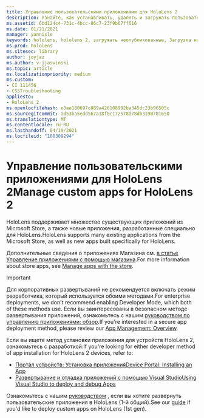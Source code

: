 ```yaml
---
title: Управление пользовательскими приложениями для HoloLens 2
description: Узнайте, как устанавливать, удалять и загружать пользовательские приложения holographic на устройствах HoloLens 2 с помощью портала устройств и Visual Studio.
ms.assetid: 6bd124c4-731c-4bcc-86c7-23f9b67ff616
ms.date: 01/21/2021
manager: yannisle
keywords: hololens, hololens 2, загружать неопубликованные, Загрузка на стороне, Загрузка, сохранение, UWP, приложение, установка
ms.prod: hololens
ms.sitesec: library
author: joyjaz
ms.author: v-jjaswinski
ms.topic: article
ms.localizationpriority: medium
ms.custom:
- CI 111456
- CSSTroubleshooting
appliesto:
- HoloLens 2
ms.openlocfilehash: e3ae180697c889a426108992ba345dc23b96505c
ms.sourcegitcommit: ad53ba5edd567a18f0c172578d78db3190701650
ms.translationtype: MT
ms.contentlocale: ru-RU
ms.lasthandoff: 04/19/2021
ms.locfileid: "108309294"
---
```

# <a name="manage-custom-apps-for-hololens-2"></a><span data-ttu-id="d0acf-104">Управление пользовательскими приложениями для HoloLens 2</span><span class="sxs-lookup"><span data-stu-id="d0acf-104">Manage custom apps for HoloLens 2</span></span>

<span data-ttu-id="d0acf-105">HoloLens поддерживает множество существующих приложений из Microsoft Store, а также новые приложения, разработанные специально для HoloLens.</span><span class="sxs-lookup"><span data-stu-id="d0acf-105">HoloLens supports many existing applications from the Microsoft Store, as well as new apps built specifically for HoloLens.</span></span> 

<span data-ttu-id="d0acf-106">Дополнительные сведения о приложениях Магазина см. [в статье Управление приложениями с помощью магазина](holographic-store-apps.md).</span><span class="sxs-lookup"><span data-stu-id="d0acf-106">For more information about store apps, see [Manage apps with the store](holographic-store-apps.md).</span></span>

> [!IMPORTANT]
> <span data-ttu-id="d0acf-107">Для корпоративных развертываний не рекомендуется включать режим разработчика, который используется обоими методами.</span><span class="sxs-lookup"><span data-stu-id="d0acf-107">For enterprise deployments, we don't recommend enabling Developer Mode, which both of these methods use.</span></span> <span data-ttu-id="d0acf-108">Если вы заинтересованы в безопасном методе развертывания приложений, ознакомьтесь с нашим [руководством по управлению приложениями: обзор](app-deploy-overview.md).</span><span class="sxs-lookup"><span data-stu-id="d0acf-108">If you're interested in a secure app deployment method, please review our [App Management: Overview](app-deploy-overview.md).</span></span>

<span data-ttu-id="d0acf-109">Если вы ищете метод установки приложения для устройств HoloLens 2, ознакомьтесь с разработкой:</span><span class="sxs-lookup"><span data-stu-id="d0acf-109">If you're looking for either developer method of app installation for HoloLens 2 devices, refer to:</span></span>
- [<span data-ttu-id="d0acf-110">Портал устройств: Установка приложения</span><span class="sxs-lookup"><span data-stu-id="d0acf-110">Device Portal: Installing an App</span></span>](https://docs.microsoft.com/windows/mixed-reality/develop/platform-capabilities-and-apis/using-the-windows-device-portal#installing-an-app)
- [<span data-ttu-id="d0acf-111">Развертывание и отладка приложений с помощью Visual Studio</span><span class="sxs-lookup"><span data-stu-id="d0acf-111">Using Visual Studio to deploy and debug Apps</span></span>](https://docs.microsoft.com/windows/mixed-reality/develop/platform-capabilities-and-apis/using-visual-studio)

<span data-ttu-id="d0acf-112">Ознакомьтесь с нашим [руководством](holographic-custom-apps.md) , если вы хотите развернуть пользовательские приложения в HoloLens (1-й общий).</span><span class="sxs-lookup"><span data-stu-id="d0acf-112">See our [guide](holographic-custom-apps.md) if you'd like to deploy custom apps on HoloLens (1st gen).</span></span>